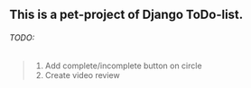 ## This is a pet-project of Django ToDo-list.

###### TODO:
> 1. Add complete/incomplete button on circle
> 2. Create video review